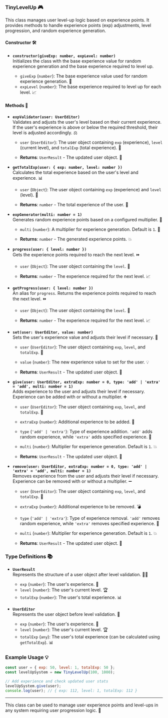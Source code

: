 
### TinyLevelUp 🎮

This class manages user level-up logic based on experience points. It provides methods to handle experience points (exp) adjustments, level progression, and random experience generation.

#### Constructor 🛠️

- **`constructor(giveExp: number, expLevel: number)`**  
  Initializes the class with the base experience value for random experience generation and the base experience required to level up.

  - `giveExp` (`number`): The base experience value used for random experience generation. 🎲
  - `expLevel` (`number`): The base experience required to level up for each level. 📈

#### Methods 🔧

- **`expValidator(user: UserEditor)`**  
  Validates and adjusts the user's level based on their current experience. If the user's experience is above or below the required threshold, their level is adjusted accordingly. ⚖️

  - `user` (`UserEditor`): The user object containing `exp` (experience), `level` (current level), and `totalExp` (total experience). 👤
  
  - **Returns**: `UserResult` - The updated user object. 🔄

- **`getTotalExp(user: { exp: number, level: number })`**  
  Calculates the total experience based on the user's level and experience. 📊

  - `user` (`Object`): The user object containing `exp` (experience) and `level` (level). 👤
  
  - **Returns**: `number` - The total experience of the user. 🔢

- **`expGenerator(multi: number = 1)`**  
  Generates random experience points based on a configured multiplier. 🎲

  - `multi` (`number`): A multiplier for experience generation. Default is `1`. 💯

  - **Returns**: `number` - The generated experience points. 💥

- **`progress(user: { level: number })`**  
  Gets the experience points required to reach the next level. ⏩

  - `user` (`Object`): The user object containing the `level`. 👤

  - **Returns**: `number` - The experience required for the next level. 📈

- **`getProgress(user: { level: number })`**  
  An alias for `progress`. Returns the experience points required to reach the next level. ⏩

  - `user` (`Object`): The user object containing the `level`. 👤

  - **Returns**: `number` - The experience required for the next level. 📈

- **`set(user: UserEditor, value: number)`**  
  Sets the user's experience value and adjusts their level if necessary. 📝

  - `user` (`UserEditor`): The user object containing `exp`, `level`, and `totalExp`. 👤
  - `value` (`number`): The new experience value to set for the user. 💡

  - **Returns**: `UserResult` - The updated user object. 🔄

- **`give(user: UserEditor, extraExp: number = 0, type: 'add' | 'extra' = 'add', multi: number = 1)`**  
  Adds experience to the user and adjusts their level if necessary. Experience can be added with or without a multiplier. ➕

  - `user` (`UserEditor`): The user object containing `exp`, `level`, and `totalExp`. 👤
  - `extraExp` (`number`): Additional experience to be added. 💯
  - `type` (`'add' | 'extra'`): Type of experience addition. `'add'` adds random experience, while `'extra'` adds specified experience. 🔧
  - `multi` (`number`): Multiplier for experience generation. Default is `1`. 💥

  - **Returns**: `UserResult` - The updated user object. 🔄

- **`remove(user: UserEditor, extraExp: number = 0, type: 'add' | 'extra' = 'add', multi: number = 1)`**  
  Removes experience from the user and adjusts their level if necessary. Experience can be removed with or without a multiplier. ➖

  - `user` (`UserEditor`): The user object containing `exp`, `level`, and `totalExp`. 👤
  - `extraExp` (`number`): Additional experience to be removed. 💣
  - `type` (`'add' | 'extra'`): Type of experience removal. `'add'` removes random experience, while `'extra'` removes specified experience. 🔧
  - `multi` (`number`): Multiplier for experience generation. Default is `1`. 💥

  - **Returns**: `UserResult` - The updated user object. 🔄

### Type Definitions 📚

- **`UserResult`**  
  Represents the structure of a user object after level validation. 🧑‍💻

  - `exp` (`number`): The user's experience. 🎯
  - `level` (`number`): The user's current level. 🏆
  - `totalExp` (`number`): The user's total experience. 📊

- **`UserEditor`**  
  Represents the user object before level validation. 🔧

  - `exp` (`number`): The user's experience. 🎯
  - `level` (`number`): The user's current level. 🏆
  - `totalExp` (`any`): The user's total experience (can be calculated using `getTotalExp`). 📊

### Example Usage 💡

```javascript
const user = { exp: 50, level: 1, totalExp: 50 };
const levelUpSystem = new TinyLevelUp(100, 1000);

// Add experience and check updated user stats
levelUpSystem.give(user);
console.log(user); // { exp: 112, level: 1, totalExp: 112 }
```

---

This class can be used to manage user experience points and level-ups in any system requiring user progression logic. 🚀
